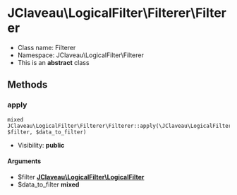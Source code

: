 JClaveau\LogicalFilter\Filterer\Filterer
===============






* Class name: Filterer
* Namespace: JClaveau\LogicalFilter\Filterer
* This is an **abstract** class







Methods
-------


### apply

    mixed JClaveau\LogicalFilter\Filterer\Filterer::apply(\JClaveau\LogicalFilter\LogicalFilter $filter, $data_to_filter)





* Visibility: **public**


#### Arguments
* $filter **[JClaveau\LogicalFilter\LogicalFilter](JClaveau-LogicalFilter-LogicalFilter.md)**
* $data_to_filter **mixed**


